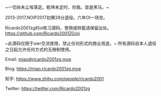 ~一切尚未尘埃落定。乾坤未定时，你我。皆是黑马。~

2013-2017,NOIP2017初赛28分退役。六年OI一场空。

Ricardo2001zg的oi练习源码，使用或转载请保留出处。
https://github.com/Ricardo2001ZG/oi

~此源码仅限于oier交流使用，禁止任何形式的商业用途。~
所有源码自本人退役之日起允许任何方式的无限制使用。

Email:
miao@ricardo2001zg.moe

Blog:
https://miao.ricardo2001zg.moe

知乎:
https://www.zhihu.com/people/ricardo2001

Twitter:
https://twitter.com/Ricardo2001zg
